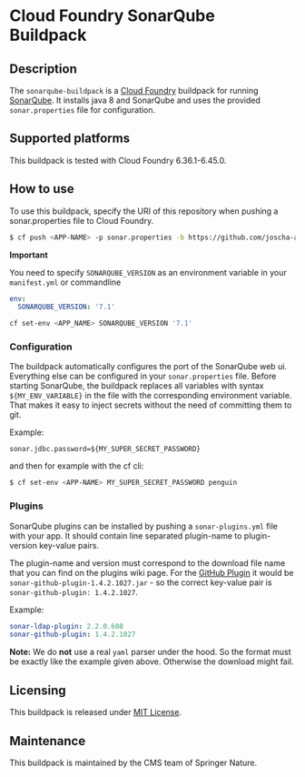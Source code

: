 # Cloud Foundry SonarQube Buildpack

## Description
The `sonarqube-buildpack` is a [Cloud Foundry](https://www.cloudfoundry.org/) buildpack for running [SonarQube](https://www.sonarqube.org/).
It installs java 8 and SonarQube and uses the provided `sonar.properties` file for configuration.

## Supported platforms
This buildpack is tested with Cloud Foundry 6.36.1-6.45.0. 

## How to use
To use this buildpack, specify the URI of this repository when pushing a sonar.properties file to Cloud Foundry.

```bash
$ cf push <APP-NAME> -p sonar.properties -b https://github.com/joscha-alisch/cf-sonarqube-buildpack.git
```

**Important**

You need to specify `SONARQUBE_VERSION` as an environment variable in your `manifest.yml` or commandline

```yaml
env:
  SONARQUBE_VERSION: '7.1'
```

```bash
cf set-env <APP_NAME> SONARQUBE_VERSION '7.1'
```


### Configuration 

The buildpack automatically configures the port of the SonarQube web ui. Everything else can be configured in your `sonar.properties` file.
Before starting SonarQube, the buildpack replaces all variables with syntax `${MY_ENV_VARIABLE}` in the file with the corresponding environment variable.
That makes it easy to inject secrets without the need of committing them to git.

Example:
```properties
sonar.jdbc.password=${MY_SUPER_SECRET_PASSWORD}
``` 

and then for example with the cf cli:
```bash
$ cf set-env <APP-NAME> MY_SUPER_SECRET_PASSWORD penguin
```

### Plugins

SonarQube plugins can be installed by pushing a `sonar-plugins.yml` file with your app. It should contain line separated plugin-name to plugin-version key-value pairs.

The plugin-name and version must correspond to the download file name that you can find on the plugins wiki page. 
For the [GitHub Plugin](https://docs.sonarqube.org/display/PLUG/GitHub+Plugin) it would be `sonar-github-plugin-1.4.2.1027.jar` - so the correct key-value pair is `sonar-github-plugin: 1.4.2.1027`.

Example:

```yaml
sonar-ldap-plugin: 2.2.0.608
sonar-github-plugin: 1.4.2.1027
```

**Note:** We do **not** use a real `yaml` parser under the hood. So the format must be exactly like the example given above. Otherwise the download might fail. 

## Licensing 
This buildpack is released under [MIT License](LICENSE).

## Maintenance
This buildpack is maintained by the CMS team of Springer Nature.
